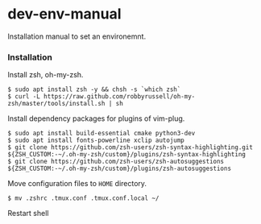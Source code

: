 # dev-env-manual

Installation manual to set an environemnt.

### Installation

Install zsh, oh-my-zsh.

    $ sudo apt install zsh -y && chsh -s `which zsh`
    $ curl -L https://raw.github.com/robbyrussell/oh-my-zsh/master/tools/install.sh | sh

Install dependency packages for plugins of vim-plug.

    $ sudo apt install build-essential cmake python3-dev
    $ sudo apt install fonts-powerline xclip autojump
    $ git clone https://github.com/zsh-users/zsh-syntax-highlighting.git ${ZSH_CUSTOM:-~/.oh-my-zsh/custom}/plugins/zsh-syntax-highlighting
    $ git clone https://github.com/zsh-users/zsh-autosuggestions ${ZSH_CUSTOM:-~/.oh-my-zsh/custom}/plugins/zsh-autosuggestions

Move configuration files to `HOME` directory.

    $ mv .zshrc .tmux.conf .tmux.conf.local ~/

Restart shell

